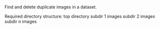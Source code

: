 Find and delete duplicate images in a dataset.

Required directory structure:
  top directory
      subdir 1
          images
      subdir 2
          images
      subdir n
          images
